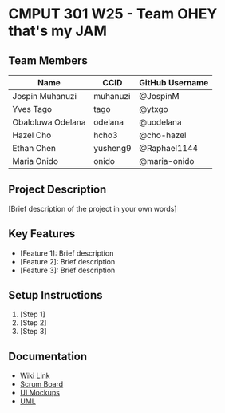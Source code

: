 # CMPUT 301 W25 - Team OHEY that's my JAM

## Team Members

| Name        | CCID   | GitHub Username |
| ----------- | ------ | --------------- |
| Jospin Muhanuzi | muhanuzi | @JospinM |
| Yves Tago | tago | @ytxgo     |
| Obaloluwa Odelana | odelana | @uodelana |
| Hazel Cho | hcho3 | @cho-hazel     |
| Ethan Chen | yusheng9 | @Raphael1144     |
| Maria Onido | onido | @maria-onido  |

## Project Description

[Brief description of the project in your own words]

## Key Features

- [Feature 1]: Brief description
- [Feature 2]: Brief description
- [Feature 3]: Brief description

## Setup Instructions

1. [Step 1]
2. [Step 2]
3. [Step 3]

## Documentation

- [Wiki Link](https://github.com/cmput301-w25/project-ohey-that-s-my-jam/wiki)
- [Scrum Board](https://github.com/orgs/cmput301-w25/projects/14/views/1)
- [UI Mockups](https://github.com/cmput301-w25/project-ohey-that-s-my-jam/wiki/UI%E2%80%90Mockups)
- [UML](https://github.com/cmput301-w25/project-ohey-that-s-my-jam/wiki/UML#uml-diagram)
